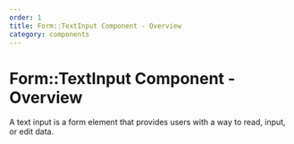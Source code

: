 ```yaml
---
order: 1
title: Form::TextInput Component - Overview
category: components
---
```


# Form::TextInput Component - Overview

A text input is a form element that provides users with a way to read, input, or edit data.